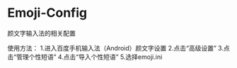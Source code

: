Emoji-Config
============

颜文字输入法的相关配置

使用方法：
1.进入百度手机输入法（Android）颜文字设置
2.点击“高级设置”
3.点击“管理个性短语”
4.点击“导入个性短语”
5.选择emoji.ini
